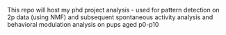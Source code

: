 This repo will host my phd project analysis - used for pattern detection on 2p data (using NMF) and subsequent spontaneous activity analysis and behavioral modulation analysis on pups aged p0-p10
